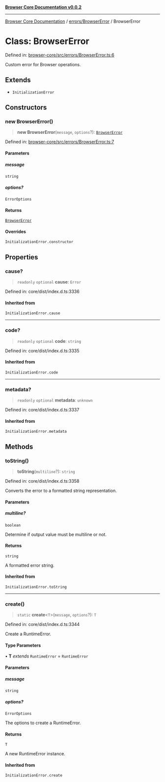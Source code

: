 [**Browser Core Documentation v0.0.2**](../../../README.md)

***

[Browser Core Documentation](../../../modules.md) / [errors/BrowserError](../README.md) / BrowserError

# Class: BrowserError

Defined in: [browser-core/src/errors/BrowserError.ts:6](https://github.com/stonemjs/browser-core/blob/fa5573518c1ef095e02e60009eef605c26ff056c/src/errors/BrowserError.ts#L6)

Custom error for Browser operations.

## Extends

- `InitializationError`

## Constructors

### new BrowserError()

> **new BrowserError**(`message`, `options`?): [`BrowserError`](BrowserError.md)

Defined in: [browser-core/src/errors/BrowserError.ts:7](https://github.com/stonemjs/browser-core/blob/fa5573518c1ef095e02e60009eef605c26ff056c/src/errors/BrowserError.ts#L7)

#### Parameters

##### message

`string`

##### options?

`ErrorOptions`

#### Returns

[`BrowserError`](BrowserError.md)

#### Overrides

`InitializationError.constructor`

## Properties

### cause?

> `readonly` `optional` **cause**: `Error`

Defined in: core/dist/index.d.ts:3336

#### Inherited from

`InitializationError.cause`

***

### code?

> `readonly` `optional` **code**: `string`

Defined in: core/dist/index.d.ts:3335

#### Inherited from

`InitializationError.code`

***

### metadata?

> `readonly` `optional` **metadata**: `unknown`

Defined in: core/dist/index.d.ts:3337

#### Inherited from

`InitializationError.metadata`

## Methods

### toString()

> **toString**(`multiline`?): `string`

Defined in: core/dist/index.d.ts:3358

Converts the error to a formatted string representation.

#### Parameters

##### multiline?

`boolean`

Determine if output value must be multiline or not.

#### Returns

`string`

A formatted error string.

#### Inherited from

`InitializationError.toString`

***

### create()

> `static` **create**\<`T`\>(`message`, `options`?): `T`

Defined in: core/dist/index.d.ts:3344

Create a RuntimeError.

#### Type Parameters

• **T** *extends* `RuntimeError` = `RuntimeError`

#### Parameters

##### message

`string`

##### options?

`ErrorOptions`

The options to create a RuntimeError.

#### Returns

`T`

A new RuntimeError instance.

#### Inherited from

`InitializationError.create`
